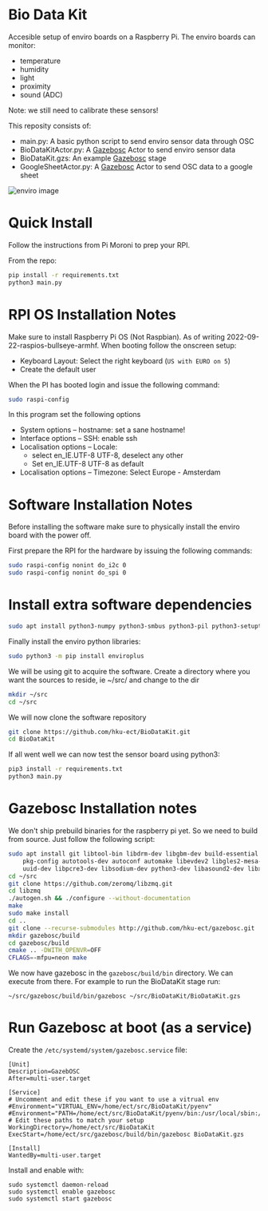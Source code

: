 # Bio Data Kit

Accesible setup of enviro boards on a Raspberry Pi. The enviro boards can monitor:

* temperature
* humidity
* light
* proximity
* sound (ADC)

Note: we still need to calibrate these sensors!

This reposity consists of:

* main.py: A basic python script to send enviro sensor data through OSC
* BioDataKitActor.py: A [Gazebosc](https://github.com/hku-ect/gazebosc) Actor to send enviro sensor data
* BioDataKit.gzs: An example [Gazebosc](https://github.com/hku-ect/gazebosc) stage
* GoogleSheetActor.py: A [Gazebosc](https://github.com/hku-ect/gazebosc)  Actor to send OSC data to a google sheet

![enviro image](https://cdn.shopify.com/s/files/1/0174/1800/products/Enviro-Plus-pHAT-on-white-2_192x192.jpg?v=1573820030)

# Quick Install

Follow the instructions from Pi Moroni to prep your RPI.

From the repo:

```bash
pip install -r requirements.txt
python3 main.py
```

# RPI OS Installation Notes

Make sure to install Raspberry Pi OS (Not Raspbian). As of writing 2022-09-22-raspios-bullseye-armhf.
When booting follow the onscreen setup:

 * Keyboard Layout: Select the right keyboard (`US with EURO on 5`)
 * Create the default user

When the PI has booted login and issue the following command:

```bash
sudo raspi-config
```

In this program set the following options

* System options – hostname: set a sane hostname!
* Interface options – SSH: enable ssh
* Localisation options – Locale: 
  * select en_IE.UTF-8 UTF-8, deselect any other
  * Set en_IE.UTF-8 UTF-8 as default
* Localisation options – Timezone: Select Europe - Amsterdam

# Software Installation Notes

Before installing the software make sure to physically install the enviro board with the power off.

First prepare the RPI for the hardware by issuing the following commands:

```bash
sudo raspi-config nonint do_i2c 0
sudo raspi-config nonint do_spi 0
```

# Install extra software dependencies

```bash
sudo apt install python3-numpy python3-smbus python3-pil python3-setuptools python3-pip git
```

Finally install the enviro python libraries:

```bash
sudo python3 -m pip install enviroplus
```

We will be using git to acquire the software. Create a directory where you want the sources to reside, ie ~/src/ and change to the dir

```bash
mkdir ~/src
cd ~/src
```

We will now clone the software repository

```bash
git clone https://github.com/hku-ect/BioDataKit.git
cd BioDataKit
```

If all went well we can now test the sensor board using python3:

```bash
pip3 install -r requirements.txt
python3 main.py
```

# Gazebosc Installation notes

We don't ship prebuild binaries for the raspberry pi yet. So we need to build from source. Just follow the following script:

```bash
sudo apt install git libtool-bin libdrm-dev libgbm-dev build-essential libtool-bin cmake \
    pkg-config autotools-dev autoconf automake libevdev2 libgles2-mesa-dev \
    uuid-dev libpcre3-dev libsodium-dev python3-dev libasound2-dev libxext-dev
cd ~/src
git clone https://github.com/zeromq/libzmq.git
cd libzmq
./autogen.sh && ./configure --without-documentation
make
sudo make install
cd ..
git clone --recurse-submodules http://github.com/hku-ect/gazebosc.git
mkdir gazebosc/build
cd gazebosc/build
cmake .. -DWITH_OPENVR=OFF 
CFLAGS=-mfpu=neon make
```

We now have gazebosc in the `gazebosc/build/bin` directory. We can execute from there. For example to run the BioDataKit stage run:

```
~/src/gazebosc/build/bin/gazebosc ~/src/BioDataKit/BioDataKit.gzs
```
# Run Gazebosc at boot (as a service)

Create the `/etc/systemd/system/gazebosc.service` file:

```
[Unit]
Description=GazebOSC
After=multi-user.target

[Service]
# Uncomment and edit these if you want to use a vitrual env
#Environment="VIRTUAL_ENV=/home/ect/src/BioDataKit/pyenv"
#Environment="PATH=/home/ect/src/BioDataKit/pyenv/bin:/usr/local/sbin:/usr/local/bin:/usr/sbin:/usr/bin:/sbin:/bin:/usr/local/games:/usr/games"
# Edit these paths to match your setup
WorkingDirectory=/home/ect/src/BioDataKit
ExecStart=/home/ect/src/gazebosc/build/bin/gazebosc BioDataKit.gzs

[Install]
WantedBy=multi-user.target
```
Install and enable with:
```
sudo systemctl daemon-reload
sudo systemctl enable gazebosc
sudo systemctl start gazebosc
```
